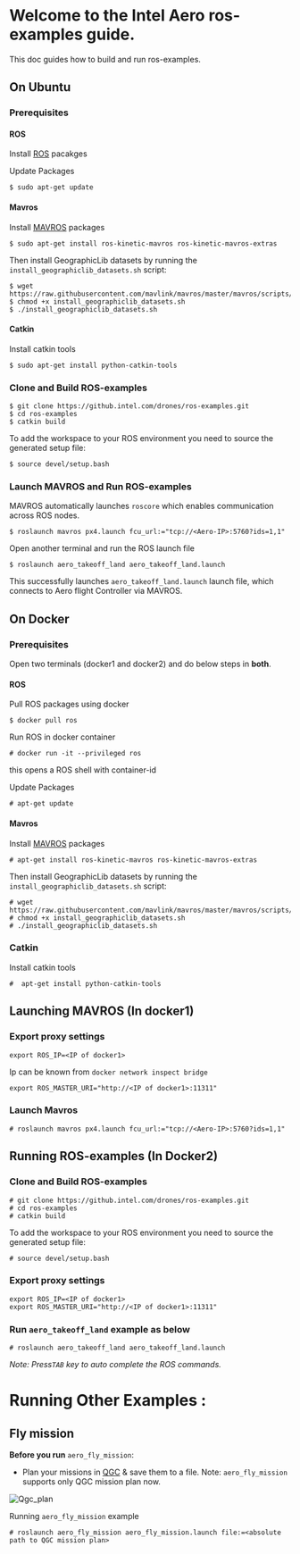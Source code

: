 # Welcome to the Intel Aero ros-examples guide.

This doc guides how to build and run ros-examples.
## On Ubuntu

### Prerequisites

#### ROS
Install [ROS](http://wiki.ros.org/kinetic/Installation/Ubuntu) pacakges

 Update Packages
```
$ sudo apt-get update
```
#### Mavros
Install [MAVROS](http://wiki.ros.org/mavros) packages
```
$ sudo apt-get install ros-kinetic-mavros ros-kinetic-mavros-extras

```
Then install GeographicLib datasets by running the `install_geographiclib_datasets.sh` script:
```
$ wget https://raw.githubusercontent.com/mavlink/mavros/master/mavros/scripts/install_geographiclib_datasets.sh
$ chmod +x install_geographiclib_datasets.sh
$ ./install_geographiclib_datasets.sh
```

#### Catkin
Install catkin tools
```
$ sudo apt-get install python-catkin-tools
```

### Clone and Build ROS-examples
```
$ git clone https://github.intel.com/drones/ros-examples.git
$ cd ros-examples
$ catkin build
```
To add the workspace to your ROS environment you need to source the generated setup file:
```
$ source devel/setup.bash
```


### Launch MAVROS and Run ROS-examples
MAVROS automatically launches `roscore` which enables communication across ROS nodes.
```
$ roslaunch mavros px4.launch fcu_url:="tcp://<Aero-IP>:5760?ids=1,1"
```

Open another terminal  and run the ROS launch file
```
$ roslaunch aero_takeoff_land aero_takeoff_land.launch
```
This successfully launches `aero_takeoff_land.launch` launch file, which connects to Aero flight Controller via MAVROS.

## On Docker

### Prerequisites

Open two terminals (docker1 and docker2) and do below steps in **both**.

#### ROS
Pull ROS packages using docker
```
$ docker pull ros
```
Run ROS in docker container
```
# docker run -it --privileged ros
```
this opens a ROS shell with container-id

Update Packages
```
# apt-get update
```
#### Mavros
Install [MAVROS](http://wiki.ros.org/mavros) packages
```
# apt-get install ros-kinetic-mavros ros-kinetic-mavros-extras
```

Then install GeographicLib datasets by running the `install_geographiclib_datasets.sh` script:
```
# wget https://raw.githubusercontent.com/mavlink/mavros/master/mavros/scripts/install_geographiclib_datasets.sh
# chmod +x install_geographiclib_datasets.sh
# ./install_geographiclib_datasets.sh
```

### Catkin
Install catkin tools
```
#  apt-get install python-catkin-tools
```


## Launching MAVROS (In docker1)

### Export proxy settings
```
export ROS_IP=<IP of docker1> 
```
Ip can be known from `docker network inspect bridge`
```
export ROS_MASTER_URI="http://<IP of docker1>:11311"
```

### Launch Mavros
```
# roslaunch mavros px4.launch fcu_url:="tcp://<Aero-IP>:5760?ids=1,1"
```

## Running ROS-examples (In Docker2)

### Clone and Build ROS-examples
```
# git clone https://github.intel.com/drones/ros-examples.git
# cd ros-examples
# catkin build
```

To add the workspace to your ROS environment you need to source the generated setup file:
```
# source devel/setup.bash
```

### Export proxy settings
```
export ROS_IP=<IP of docker1>
export ROS_MASTER_URI="http://<IP of docker1>:11311"
```

### Run `aero_takeoff_land` example as below
```
# roslaunch aero_takeoff_land aero_takeoff_land.launch
```
*Note: Press`TAB` key to auto complete the ROS commands.*

# Running Other Examples : 
## Fly mission

**Before you run** `aero_fly_mission`:
* Plan your missions in [QGC](http://qgroundcontrol.com) & save them to a file.
Note: `aero_fly_mission` supports only QGC mission plan now.

![Qgc_plan](https://user-images.githubusercontent.com/25497245/33707210-b3366a44-db5c-11e7-9165-18c661f01907.png)

Running `aero_fly_mission` example
```
# roslaunch aero_fly_mission aero_fly_mission.launch file:=<absolute path to QGC mission plan>
```




